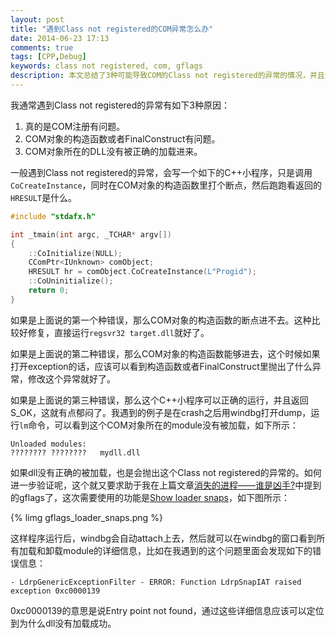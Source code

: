 ```yaml
---
layout: post
title: "遇到Class not registered的COM异常怎么办"
date: 2014-06-23 17:13
comments: true
tags: [CPP,Debug]
keywords: class not registered, com, gflags
description: 本文总结了3种可能导致COM的Class not registered的异常的情况，并且分别给出了解决办法。
---
```

我通常遇到Class not registered的异常有如下3种原因：

  1. 真的是COM注册有问题。
  2. COM对象的构造函数或者FinalConstruct有问题。
  3. COM对象所在的DLL没有被正确的加载进来。
  

一般遇到Class not registered的异常，会写一个如下的C++小程序，只是调用`CoCreateInstance`，同时在COM对象的构造函数里打个断点，然后跑跑看返回的`HRESULT`是什么。

```cpp
#include "stdafx.h"

int _tmain(int argc, _TCHAR* argv[])
{
	::CoInitialize(NULL);
	CComPtr<IUnknown> comObject;
	HRESULT hr = comObject.CoCreateInstance(L"Progid");
	::CoUninitialize();
	return 0;
}
```

如果是上面说的第一个种错误，那么COM对象的构造函数的断点进不去。这种比较好修复，直接运行`regsvr32 target.dll`就好了。

如果是上面说的第二种错误，那么COM对象的构造函数能够进去，这个时候如果打开exception的话，应该可以看到构造函数或者FinalConstruct里抛出了什么异常，修改这个异常就好了。

如果是上面说的第三种错误，那么这个C++小程序可以正确的运行，并且返回S_OK，这就有点郁闷了。我遇到的例子是在crash之后用windbg打开dump，运行`lm`命令，可以看到这个COM对象所在的module没有被加载，如下所示：
```
Unloaded modules:
???????? ????????   mydll.dll
```

如果dll没有正确的被加载，也是会抛出这个Class not registered的异常的。如何进一步验证呢，这个就又要求助于我在上篇文章[消失的进程——谁是凶手?](/2014/06/20/using-gflags-to-catch-dump-for-the-disappeared-process/)中提到的gflags了，这次需要使用的功能是[Show loader snaps](http://msdn.microsoft.com/en-us/library/windows/hardware/ff556886%28v=vs.85%29.aspx)，如下图所示：

{% limg gflags_loader_snaps.png %}

这样程序运行后，windbg会自动attach上去，然后就可以在windbg的窗口看到所有加载和卸载module的详细信息，比如在我遇到的这个问题里面会发现如下的错误信息：

```
- LdrpGenericExceptionFilter - ERROR: Function LdrpSnapIAT raised exception 0xc0000139
```

0xc0000139的意思是说Entry point not found，通过这些详细信息应该可以定位到为什么dll没有加载成功。
 
